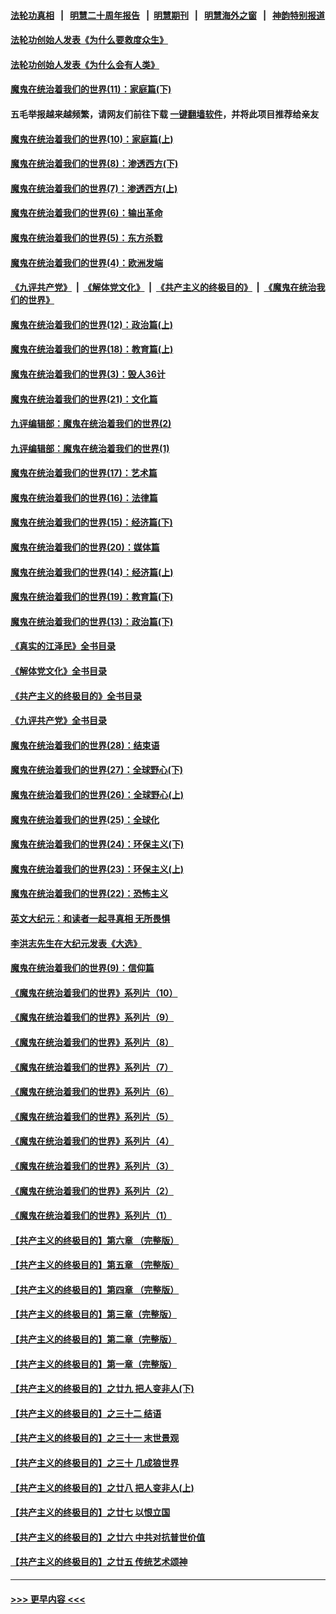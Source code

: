 #### [法轮功真相](https://github.com/gfw-breaker/truth/blob/master/README.md?t=0) &nbsp;&nbsp;|&nbsp;&nbsp; [明慧二十周年报告](https://github.com/gfw-breaker/mh-reports/blob/master/README.md?t=0) &nbsp;&nbsp;|&nbsp;&nbsp;[明慧期刊](https://github.com/gfw-breaker/mh-qikan) &nbsp;&nbsp;|&nbsp;&nbsp; [明慧海外之窗](https://github.com/gfw-breaker/mh-news/blob/master/README.md?t=0) &nbsp;&nbsp;|&nbsp;&nbsp; [神韵特别报道](https://github.com/gfw-breaker/mh-news/blob/master/shenyun.md?t=0)
#### [法轮功创始人发表《为什么要救度众生》](../pages/nsc422/n13975246.md?t=05200943) 
#### [法轮功创始人发表《为什么会有人类》](../pages/nsc422/n13912117.md?t=05200943) 
#### [魔鬼在统治着我们的世界(11)：家庭篇(下)](../pages/nsc422/n10440961.md?t=05200943) 
#### 五毛举报越来越频繁，请网友们前往下载 [一键翻墙软件](https://github.com/gfw-breaker/ssr-accounts)，并将此项目推荐给亲友
#### [魔鬼在统治着我们的世界(10)：家庭篇(上)](../pages/nsc422/n10435448.md?t=05200943) 
#### [魔鬼在统治着我们的世界(8)：渗透西方(下)](../pages/nsc422/n10429603.md?t=05200943) 
#### [魔鬼在统治着我们的世界(7)：渗透西方(上)](../pages/nsc422/n10426013.md?t=05200943) 
#### [魔鬼在统治着我们的世界(6)：输出革命](../pages/nsc422/n10421536.md?t=05200943) 
#### [魔鬼在统治着我们的世界(5)：东方杀戮](../pages/nsc422/n10417707.md?t=05200943) 
#### [魔鬼在统治着我们的世界(4)：欧洲发端](../pages/nsc422/n10414890.md?t=05200943) 
#### [《九评共产党》](https://github.com/begood0513/9ping.md/blob/master/README.md) &nbsp;|&nbsp; [《解体党文化》](../../../../jtdwh.md/blob/master/README.md)  &nbsp;|&nbsp; [《共产主义的终极目的》](../../../../gczydzjmd.md/blob/master/README.md) &nbsp;|&nbsp; [《魔鬼在统治我们的世界》](../../../../mgztzwmdsj.md/blob/master/README.md) 
#### [魔鬼在统治着我们的世界(12)：政治篇(上)](../pages/nsc422/n10444576.md?t=05200943) 
#### [魔鬼在统治着我们的世界(18)：教育篇(上)](../pages/nsc422/n10526970.md?t=05200943) 
#### [魔鬼在统治着我们的世界(3)：毁人36计](../pages/nsc422/n10411583.md?t=05200943) 
#### [魔鬼在统治着我们的世界(21)：文化篇](../pages/nsc422/n10597706.md?t=05200943) 
#### [九评编辑部：魔鬼在统治着我们的世界(2)](../pages/nsc422/n10410036.md?t=05200943) 
#### [九评编辑部：魔鬼在统治着我们的世界(1)](../pages/nsc422/n10406825.md?t=05200943) 
#### [魔鬼在统治着我们的世界(17)：艺术篇](../pages/nsc422/n10499093.md?t=05200943) 
#### [魔鬼在统治着我们的世界(16)：法律篇](../pages/nsc422/n10485969.md?t=05200943) 
#### [魔鬼在统治着我们的世界(15)：经济篇(下)](../pages/nsc422/n10469975.md?t=05200943) 
#### [魔鬼在统治着我们的世界(20)：媒体篇](../pages/nsc422/n10586579.md?t=05200943) 
#### [魔鬼在统治着我们的世界(14)：经济篇(上)](../pages/nsc422/n10457370.md?t=05200943) 
#### [魔鬼在统治着我们的世界(19)：教育篇(下)](../pages/nsc422/n10564808.md?t=05200943) 
#### [魔鬼在统治着我们的世界(13)：政治篇(下)](../pages/nsc422/n10448270.md?t=05200943) 
#### [《真实的江泽民》全书目录](../pages/nsc422/n13721399.md?t=05200943) 
#### [《解体党文化》全书目录](../pages/nsc422/n13721157.md?t=05200943) 
#### [《共产主义的终极目的》全书目录](../pages/nsc422/n13721048.md?t=05200943) 
#### [《九评共产党》全书目录](../pages/nsc422/n13708085.md?t=05200943) 
#### [魔鬼在统治着我们的世界(28)：结束语](../pages/nsc422/n10936246.md?t=05200943) 
#### [魔鬼在统治着我们的世界(27)：全球野心(下)](../pages/nsc422/n10928319.md?t=05200943) 
#### [魔鬼在统治着我们的世界(26)：全球野心(上)](../pages/nsc422/n10900318.md?t=05200943) 
#### [魔鬼在统治着我们的世界(25)：全球化](../pages/nsc422/n10788205.md?t=05200943) 
#### [魔鬼在统治着我们的世界(24)：环保主义(下)](../pages/nsc422/n10695307.md?t=05200943) 
#### [魔鬼在统治着我们的世界(23)：环保主义(上)](../pages/nsc422/n10688613.md?t=05200943) 
#### [魔鬼在统治着我们的世界(22)：恐怖主义](../pages/nsc422/n10614727.md?t=05200943) 
#### [英文大纪元：和读者一起寻真相 无所畏惧](../pages/nsc422/n12542027.md?t=05200943) 
#### [李洪志先生在大纪元发表《大选》](../pages/nsc422/n12534746.md?t=05200943) 
#### [魔鬼在统治着我们的世界(9)：信仰篇](../pages/nsc422/n10432159.md?t=05200943) 
#### [《魔鬼在统治着我们的世界》系列片（10）](../pages/nsc422/n12292670.md?t=05200943) 
#### [《魔鬼在统治着我们的世界》系列片（9）](../pages/nsc422/n12290859.md?t=05200943) 
#### [《魔鬼在统治着我们的世界》系列片（8）](../pages/nsc422/n12287445.md?t=05200943) 
#### [《魔鬼在统治着我们的世界》系列片（7）](../pages/nsc422/n12283425.md?t=05200943) 
#### [《魔鬼在统治着我们的世界》系列片（6）](../pages/nsc422/n12282314.md?t=05200943) 
#### [《魔鬼在统治着我们的世界》系列片（5）](../pages/nsc422/n12281419.md?t=05200943) 
#### [《魔鬼在统治着我们的世界》系列片（4）](../pages/nsc422/n12274024.md?t=05200943) 
#### [《魔鬼在统治着我们的世界》系列片（3）](../pages/nsc422/n12271322.md?t=05200943) 
#### [《魔鬼在统治着我们的世界》系列片（2）](../pages/nsc422/n12269049.md?t=05200943) 
#### [《魔鬼在统治着我们的世界》系列片（1）](../pages/nsc422/n12267575.md?t=05200943) 
#### [【共产主义的终极目的】第六章 （完整版）](../pages/nsc422/n11428913.md?t=05200943) 
#### [【共产主义的终极目的】第五章 （完整版）](../pages/nsc422/n11428912.md?t=05200943) 
#### [【共产主义的终极目的】第四章 （完整版）](../pages/nsc422/n11428907.md?t=05200943) 
#### [【共产主义的终极目的】第三章（完整版）](../pages/nsc422/n11428848.md?t=05200943) 
#### [【共产主义的终极目的】第二章（完整版）](../pages/nsc422/n11428831.md?t=05200943) 
#### [【共产主义的终极目的】第一章（完整版）](../pages/nsc422/n11417651.md?t=05200943) 
#### [【共产主义的终极目的】之廿九 把人变非人(下)](../pages/nsc422/n11344140.md?t=05200943) 
#### [【共产主义的终极目的】之三十二 结语](../pages/nsc422/n11360535.md?t=05200943) 
#### [【共产主义的终极目的】之三十一 末世景观](../pages/nsc422/n11351129.md?t=05200943) 
#### [【共产主义的终极目的】之三十 几成狼世界](../pages/nsc422/n11348280.md?t=05200943) 
#### [【共产主义的终极目的】之廿八 把人变非人(上)](../pages/nsc422/n11340492.md?t=05200943) 
#### [【共产主义的终极目的】之廿七 以恨立国](../pages/nsc422/n11336944.md?t=05200943) 
#### [【共产主义的终极目的】之廿六 中共对抗普世价值](../pages/nsc422/n11324785.md?t=05200943) 
#### [【共产主义的终极目的】之廿五 传统艺术颂神](../pages/nsc422/n11296396.md?t=05200943) 

----
#### [ >>> 更早内容 <<< ](../indexes/nsc422-earlier.md)
